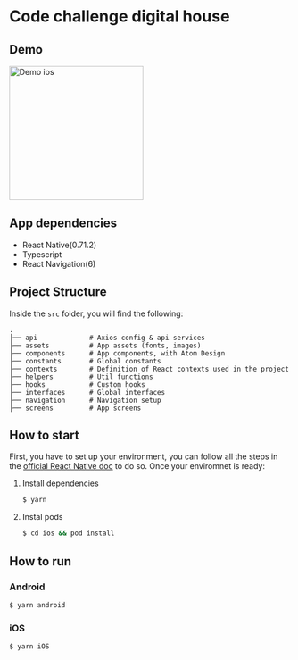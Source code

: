 # Code challenge digital house

## Demo

<img src="./src/assets/demo/ios.gif" width="240" alt="Demo ios"/>

## App dependencies

- React Native(0.71.2)
- Typescript
- React Navigation(6)

## Project Structure

Inside the `src` folder, you will find the following:

    .
    ├── api             # Axios config & api services
    ├── assets          # App assets (fonts, images)
    ├── components      # App components, with Atom Design
    ├── constants       # Global constants
    ├── contexts        # Definition of React contexts used in the project
    ├── helpers         # Util functions
    ├── hooks           # Custom hooks
    ├── interfaces      # Global interfaces
    ├── navigation      # Navigation setup
    ├── screens         # App screens

## How to start

First, you have to set up your environment, you can follow all the steps in the [official React Native doc](https://reactnative.dev/docs/environment-setup) to do so. Once your enviromnet is ready:

1. Install dependencies

   ```bash
   $ yarn
   ```

2. Instal pods

   ```bash
   $ cd ios && pod install
   ```

## How to run

### Android

```bash
$ yarn android
```

### iOS

```bash
$ yarn iOS
```
